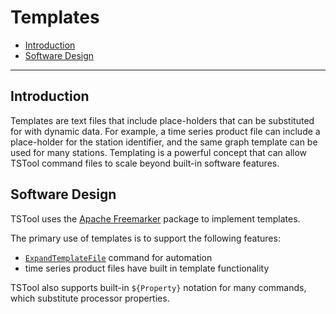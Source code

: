 # Templates #

* [Introduction](#itroduction)
* [Software Design](#software-design)

-----------------

## Introduction ##

Templates are text files that include place-holders that can be substituted for with dynamic data.
For example, a time series product file can include a place-holder for the station identifier,
and the same graph template can be used for many stations.
Templating is a powerful concept that can allow TSTool command files to scale beyond built-in software features.

## Software Design ##

TSTool uses the [Apache Freemarker](https://freemarker.apache.org/) package to implement templates.

The primary use of templates is to support the following features:

* [`ExpandTemplateFile`](https://opencdss.state.co.us/tstool/latest/doc-user/command-ref/ExpandTemplateFile/ExpandTemplateFile/) command for automation
* time series product files have built in template functionality

TSTool also supports built-in `${Property}` notation for many commands,
which substitute processor properties.
